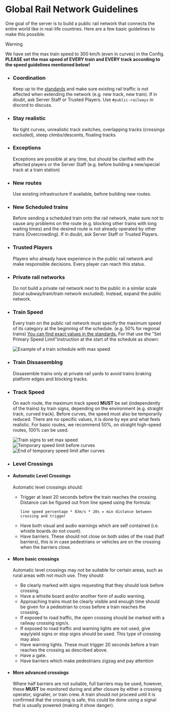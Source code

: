 # Global Rail Network Guidelines
One goal of the server is to build a public rail network that connects the entire world like in real-life countries. Here are a few basic guidelines to make this possible.

> [!WARNING]
> We have set the max train speed to 300 km/h (even in curves) in the Config. **PLEASE set the max speed of EVERY train and EVERY track according to the speed guidelines mentioned below!**

- ### Coordination
  Keep up to the [standards](https://github.com/MisterJulsen/MinecraftCommunityServer/blob/main/standards.md) and make sure existing rail traffic is not affected when extending the network (e.g. new track, new train). If in doubt, ask Server Staff or Trusted Players. Use `#public-railways` in discord to discuss.
- ### Stay realistic
  No tight curves, unrealistic track switches, overlapping tracks (crossings excluded), steep climbs/descents, floating tracks
- ### Exceptions
  Exceptions are possible at any time, but should be clarified with the affected players or the Server Staff (e.g. before building a new/special track at a train station)
- ### New routes
  Use existing infrastructure if available, before building new routes.
- ### New Scheduled trains
  Before sending a scheduled train onto the rail network, make sure not to cause any problems on the route (e.g. blocking other trains with long waiting times) and the desired route is not already operated by other trains (Overcrowding). If in doubt, ask Server Staff or Trusted Players.
- ### Trusted Players
  Players who already have experience in the public rail network and make responsible decisions. Every player can reach this status.
- ### Private rail networks
  Do not build a private rail network next to the public in a similar scale (local subway/tram/train network excluded). Instead, expand the public network.
- ### Train Speed
  Every train on the public rail network must specify the maximum speed of its category at the beginning of the schedule. (e.g. 50% for regional trains) [You can find exact values ​​in the standards.](https://github.com/MisterJulsen/MinecraftCommunityServer/blob/main/standards.md)
  For that use the "Set Primary Speed Limit"instruction at the start of the schedule as shown:

  ![Example of a train schedule with max speed](https://github.com/user-attachments/assets/973c04b1-4ee2-4c23-8adc-826228f53f6b)

- ### Train Dissasemblng
  Dissasemble trains only at private rail yards to avoid trains braking platform edges and blocking tracks.

- ### Track Speed
  On each route, the maximum track speed **MUST** be set (independently of the trains) by train signs, depending on the environment (e.g. straight track, curved track). Before curves, the speed must also be temporarily reduced. There are no specific values, it is done by eye and what feels realistic. For basic routes, we recommend 50%, on straight high-speed routes, 100% can be used.
  
  ![Train signs to set max speed](https://github.com/user-attachments/assets/823f66c5-b914-46fc-b033-f5b94c0e5cce)  
  ![Temporary speed limit before curves](https://github.com/user-attachments/assets/a8aded5f-b374-4f92-878f-fdbd1dc4ca99)
  ![End of temporary speed limit after curves](https://github.com/user-attachments/assets/7d996a91-1a48-4ed5-8d36-ab97f11278ae)

- ### Level Crossings
- #### Automatic Level Crossings
  Automatic level crossings should:
  - Trigger at least 20 seconds before the train reaches the crossing. Distance can be figured out from line speed using the formula:
    ```
    line speed percentage * 83m/s * 20s = min distance between crossing and trigger
    ```
  - Have both visual and audio warnings which are self contained (i.e. whistle boards do not count).
  - Have barriers. These should not close on both sides of the road (half barriers), this is in case pedestrians or vehicles are on the crossing when the barriers close.
- #### More basic crossings
  Automatic level crossings may not be suitable for certain areas, such as rural areas with not much use. They should:
  - Be clearly marked with signs requesting that they should look before crossing.
  - Have a whistle board and/or another form of audio warning.
  - Approaching trains must be clearly visible and enough time should be given for a pedestrian to cross before a train reaches the crossing.
  - If exposed to road traffic, the open crossing should be marked with a railway crossing sign/x.
  - If exposed to road traffic and warning lights are not used, give way/yield signs or stop signs should be used.
  This type of crossing may also:
  - Have warning lights. These must trigger 20 seconds before a train reaches the crossing as described above.
  - Have a gate.
  - Have barriers which make pedestrians zigzag and pay attention
- #### More advanced crossings
  Where half barriers are not suitable, full barriers may be used, however, these **MUST** be monitored during and after closure by either a crossing operator, signaller, or train crew. A train should not proceed until it is confirmed that the crossing is safe, this could be done using a signal that is usually powered (making it show danger).
